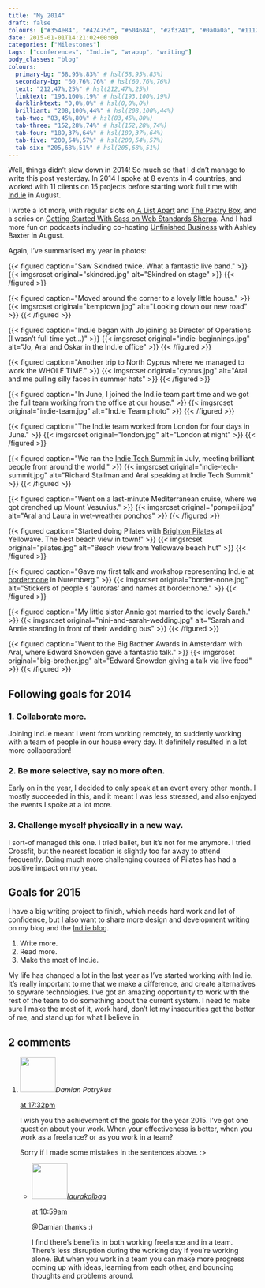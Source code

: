 ```yaml
---
title: "My 2014"
draft: false
colours: ["#354e84", "#42475d", "#504684", "#2f3241", "#0a0a0a", "#111217", "#2d2d2d"]
date: 2015-01-01T14:21:02+00:00
categories: ["Milestones"]
tags: ["conferences", "Ind.ie", "wrapup", "writing"]
body_classes: "blog"
colours:
  primary-bg: "58,95%,83%" # hsl(58,95%,83%)
  secondary-bg: "60,76%,76%" # hsl(60,76%,76%)
  text: "212,47%,25%" # hsl(212,47%,25%)
  linktext: "193,100%,19%" # hsl(193,100%,19%)
  darklinktext: "0,0%,0%" # hsl(0,0%,0%)
  brilliant: "208,100%,44%" # hsl(208,100%,44%)
  tab-two: "83,45%,80%" # hsl(83,45%,80%)
  tab-three: "152,28%,74%" # hsl(152,28%,74%)
  tab-four: "189,37%,64%" # hsl(189,37%,64%)
  tab-five: "200,54%,57%" # hsl(200,54%,57%)
  tab-six: "205,68%,51%" # hsl(205,68%,51%)
---
```


Well, things didn’t slow down in 2014! So much so that I didn’t manage to write this post yesterday. In 2014 I spoke at 8 events in 4 countries, and worked with 11 clients on 15 projects before starting work full time with [Ind.ie](https://ind.ie) in August.

I wrote a lot more, with regular slots on[ A List Apart](http://alistapart.com/author/laurakalbag) and [The Pastry Box](https://the-pastry-box-project.net/baker/laura-kalbag), and a series on [Getting Started With Sass on Web Standards Sherpa](http://webstandardssherpa.com/about/authors/laura-kalbag/). And I had more fun on podcasts including co-hosting [Unfinished Business](http://unfinished.bz) with Ashley Baxter in August.

Again, I’ve summarised my year in photos:

{{< figured caption="Saw Skindred twice. What a fantastic live band." >}}
  {{< imgsrcset original="skindred.jpg" alt="Skindred on stage" >}}
{{< /figured >}}

{{< figured caption="Moved around the corner to a lovely little house." >}}
  {{< imgsrcset original="kemptown.jpg" alt="Looking down our new road" >}}
{{< /figured >}}

{{< figured caption="Ind.ie began with Jo joining as Director of Operations (I wasn’t full time yet…)" >}}
  {{< imgsrcset original="indie-beginnings.jpg" alt="Jo, Aral and Oskar in the Ind.ie office" >}}
{{< /figured >}}

{{< figured caption="Another trip to North Cyprus where we managed to work the WHOLE TIME." >}}
  {{< imgsrcset original="cyprus.jpg" alt="Aral and me pulling silly faces in summer hats" >}}
{{< /figured >}}

{{< figured caption="In June, I joined the Ind.ie team part time and we got the full team working from the office at our house." >}}
  {{< imgsrcset original="indie-team.jpg" alt="Ind.ie Team photo" >}}
{{< /figured >}}

{{< figured caption="The Ind.ie team worked from London for four days in June." >}}
  {{< imgsrcset original="london.jpg" alt="London at night" >}}
{{< /figured >}}

{{< figured caption="We ran the [Indie Tech Summit](https://ind.ie/about/summit) in July, meeting brilliant people from around the world." >}}
  {{< imgsrcset original="indie-tech-summit.jpg" alt="Richard Stallman and Aral speaking at Indie Tech Summit" >}}
{{< /figured >}}

{{< figured caption="Went on a last-minute Mediterranean cruise, where we got drenched up Mount Vesuvius." >}}
  {{< imgsrcset original="pompeii.jpg" alt="Aral and Laura in wet-weather ponchos" >}}
{{< /figured >}}

{{< figured caption="Started doing Pilates with [Brighton Pilates](http://www.brightonpilates.co.uk) at Yellowave. The best beach view in town!" >}}
  {{< imgsrcset original="pilates.jpg" alt="Beach view from Yellowave beach hut" >}}
{{< /figured >}}

{{< figured caption="Gave my first talk and workshop representing Ind.ie at [border:none](https://border-none.net/2014) in Nuremberg." >}}
  {{< imgsrcset original="border-none.jpg" alt="Stickers of people's 'auroras' and names at border:none." >}}
{{< /figured >}}

{{< figured caption="My little sister Annie got married to the lovely Sarah." >}}
  {{< imgsrcset original="nini-and-sarah-wedding.jpg" alt="Sarah and Annie standing in front of their wedding bus" >}}
{{< /figured >}}

{{< figured caption="Went to the Big Brother Awards in Amsterdam with Aral, where Edward Snowden gave a fantastic talk." >}}
  {{< imgsrcset original="big-brother.jpg" alt="Edward Snowden giving a talk via live feed" >}}
{{< /figured >}}

## Following goals for 2014

### 1. Collaborate more.

Joining Ind.ie meant I went from working remotely, to suddenly working with a team of people in our house every day. It definitely resulted in a lot more collaboration!

### 2. Be more selective, say no more often.

Early on in the year, I decided to only speak at an event every other month. I mostly succeeded in this, and it meant I was less stressed, and also enjoyed the events I spoke at a lot more.

### 3. Challenge myself physically in a new way.

I sort-of managed this one. I tried ballet, but it’s not for me anymore. I tried Crossfit, but the nearest location is slightly too far away to attend frequently. Doing much more challenging courses of Pilates has had a positive impact on my year.

## Goals for 2015

I have a big writing project to finish, which needs hard work and lot of confidence, but I also want to share more design and development writing on my blog and the [Ind.ie blog](https://ind.ie/about/blog).

1. Write more.
2. Read more.
3. Make the most of Ind.ie.

My life has changed a lot in the last year as I’ve started working with Ind.ie. It’s really important to me that we make a difference, and create alternatives to spyware technologies. I’ve got an amazing opportunity to work with the rest of the team to do something about the current system. I need to make sure I make the most of it, work hard, don’t let my insecurities get the better of me, and stand up for what I believe in.

## 2 comments

<ol class="commentlist">
	<li class="comment even thread-even depth-1" id="li-comment-134345">
			<div class="comment-author vcard">
			<img alt='' src='https://secure.gravatar.com/avatar/5c25f32aea5aa15f5b84fddad21bc54d?s=72&amp;d=mm&amp;r=g' srcset='https://secure.gravatar.com/avatar/5c25f32aea5aa15f5b84fddad21bc54d?s=144&amp;d=mm&amp;r=g 2x' class='avatar avatar-72 photo' height='72' width='72' /><cite class="fn">Damian Potrykus</cite>
				<aside class="comment-meta commentmetadata"><p><a href="#comment-134345"><time datetime="2015-01-01T17:32:17+00:00" pubdate class="published">
		 at <span class="hours">17:32pm</span></time></a></p>
	</aside>
	</div>
	<div class="comment-entry">
		I wish you the achievement of the goals for the year 2015. I’ve got one question about your work.  When your effectiveness is better, when you work as a freelance? or as you work in a team?

Sorry if I made some mistakes in the sentences above. :&gt;
	</div>
	<ul class="children">
		<li class="comment byuser comment-author-laurakalbag bypostauthor odd alt depth-2" id="li-comment-134724">
			<div class="comment-author vcard">
			<img alt='' src='https://secure.gravatar.com/avatar/1fdeaf38709c0e27b603515b052903f6?s=72&amp;d=mm&amp;r=g' srcset='https://secure.gravatar.com/avatar/1fdeaf38709c0e27b603515b052903f6?s=144&amp;d=mm&amp;r=g 2x' class='avatar avatar-72 photo' height='72' width='72' /><cite class="fn"><a href='http://laurakalbag.wpengine.com' rel='external nofollow' class='url'>laurakalbag</a></cite>
				<aside class="comment-meta commentmetadata"><p><a href="#comment-134724"><time datetime="2015-01-02T10:59:46+00:00" pubdate class="published">
		 at <span class="hours">10:59am</span></time></a></p>
	</aside>
	</div>
	<div class="comment-entry">
		@Damian thanks :)

I find there’s benefits in both working freelance and in a team. There’s less disruption during the working day if you’re working alone. But when you work in a team you can make more progress coming up with ideas, learning from each other, and bouncing thoughts and problems around.
		</div>
	</li>
</ol>
